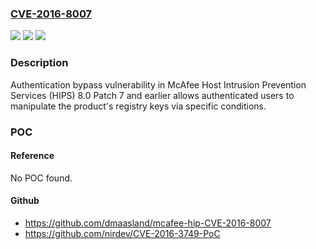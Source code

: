 ### [CVE-2016-8007](https://cve.mitre.org/cgi-bin/cvename.cgi?name=CVE-2016-8007)
![](https://img.shields.io/static/v1?label=Product&message=Host%20Intrusion%20Prevention%20Services%20(HIPS)&color=blue)
![](https://img.shields.io/static/v1?label=Version&message=n%2Fa&color=blue)
![](https://img.shields.io/static/v1?label=Vulnerability&message=Authentication%20bypass%20vulnerability&color=brighgreen)

### Description

Authentication bypass vulnerability in McAfee Host Intrusion Prevention Services (HIPS) 8.0 Patch 7 and earlier allows authenticated users to manipulate the product's registry keys via specific conditions.

### POC

#### Reference
No POC found.

#### Github
- https://github.com/dmaasland/mcafee-hip-CVE-2016-8007
- https://github.com/nirdev/CVE-2016-3749-PoC

